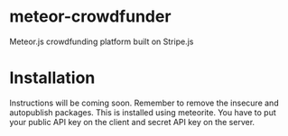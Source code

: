 meteor-crowdfunder
==================

Meteor.js crowdfunding platform built on Stripe.js

Installation
==================

Instructions will be coming soon. Remember to remove the insecure and autopublish packages. This is installed using meteorite. You have to put your public API key on the client and secret API key on the server.
